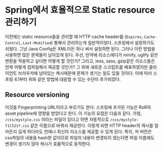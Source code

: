 # Spring에서 효율적으로 Static resource 관리하기

이전에는 static resource들을 관리할 때 HTTP cache header를 \(`Expires`, `Cache-Control`, `Last-Modified`\) 통해서 관리하는게 일반적이었다. 스프링에서 설정하기도 쉬웠다. 그냥 Java Config든 XML이든 하나 써서 설정하면 된다. 그러나 이런 방법을 사용하면 많은 문제들이 남아있게 된다. 우선, 만약에 리소스에다가 minify, uglify 같은 변환을 적용하고 싶다면 어떻게 할 것인가? 그리고, less, sass, gzip같은 리소스들은 언제 어떻게 컴파일해서 제공할 것인가? 그 외에 새로운 스크립트를 배포하였지만 클라이언트 브라우저에 남아있는 캐시때문에 문제가 생기는 일도 있을 것이다. 이에 따라 스프링 4.1부터 위와 같은 방법에 대응할 수 있는 수단이 추가되었다.



## Resource versioning

이것을 Fingerprinting URL이라고 부르기도 한다. 스프링에 추가된 기능은 RoR의 asset pipeline에 영향을 받았다고 한다. 이 기능의 요점은 다음과 같다. 가령, `/css/mystyle.css` 이라는 파일이 있다고 하면 자동적으로 `/css/mystyle-f1l521f.css` 같은 이름으로 바꿔서 제공한다. 이렇게 되면 HTTP header의 캐시를 얼마든지 길게 하더라도 언제나 최신의 리소스를 제공할 수 있게 된다. 특히, 저 버전은 css파일의 내용을 hash한 값이므로 파일의 내용이 변경되지 않는다면 파일 이름에도 변경이 생기지 않아 캐시가 효율적으로 동작한다.


